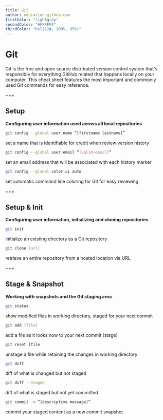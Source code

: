 ```yaml
---
title: Git
author: education.github.com
firstColor: "lightgray"
secondColor: "#FFFFFF"
thirdColor: "hsl(124, 100%, 95%)"
---
```


# Git

Git is the free and open source distributed version control system that's responsible for everything GitHub related that happens locally on your computer. This cheat sheet features the most important and commonly used Git commands for easy reference.

+++

## Setup

**Configuring user information used across all local repositories**

```bash
git config --global user.name “[firstname lastname]”
```

set a name that is identifiable for credit when review version history

```bash
git config --global user.email “[valid-email]”
```

set an email address that will be associated with each history marker

```bash
git config --global color.ui auto
```

set automatic command line coloring for Git for easy reviewing

+++

## Setup & Init

**Configuring user information, initializing and cloning repositories**

```bash
git init
```

initialize an existing directory as a Git repository

```bash
git clone [url]
```

retrieve an entire repository from a hosted location via URL

+++

## Stage & Snapshot

**Working with snapshots and the Git staging area**

```bash
git status
```

show modified files in working directory, staged for your next commit

```bash
git add [file]
```

add a file as it looks now to your next commit (stage)

```bash
git reset [file
```

unstage a file while retaining the changes in working directory

```bash
git diff
```

diff of what is changed but not staged

```bash
git diff --staged
```

diff of what is staged but not yet committed

```bash
git commit -m “[descriptive message]”
```

commit your staged content as a new commit snapshot
